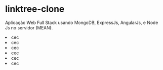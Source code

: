 # linktree-clone
Aplicação Web Full Stack usando MongoDB, ExpressJs, AngularJs, e Node Js no servidor (MEAN).

<li><a>cec</a></li>
<li><a>cec</a></li>
<li><a>cec</a></li>
<li><a>cec</a></li>
<li><a>cec</a></li>
<li><a>cec</a></li>

